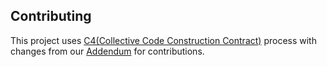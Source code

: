 ## Contributing

This project uses [C4(Collective Code Construction Contract)](https://rfc.zeromq.org/spec:42/C4/) process with changes from our [Addendum](https://github.com/c4social/c4social.org/wiki/Addendum-to-C4-protocol) for contributions.
